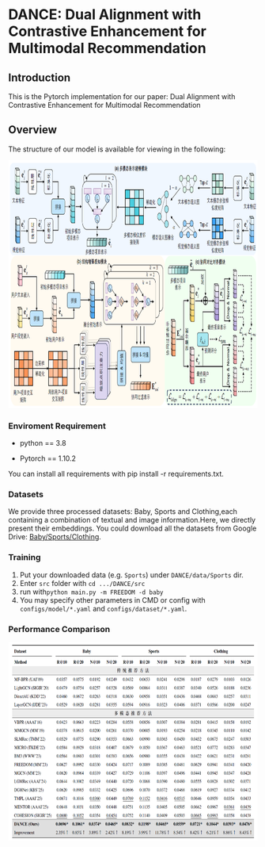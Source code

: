 # DANCE: Dual Alignment with Contrastive Enhancement for Multimodal Recommendation

## Introduction

This is the Pytorch implementation for our paper: Dual Alignment with Contrastive Enhancement for Multimodal Recommendation

## Overview

The structure of our model is available for viewing in the following:
<p align="center">
   <img src="image/Framework.png" width="900px" height="500px"/>
</p>


### Enviroment Requirement

- python == 3.8

- Pytorch == 1.10.2

You can install all requirements with pip install -r requirements.txt.

### Datasets

We provide three processed datasets: Baby, Sports and Clothing,each containing a combination of textual and image information.Here, we directly present their embeddings.
You could download all the datasets from Google Drive: [Baby/Sports/Clothing](https://drive.google.com/drive/folders/1BxObpWApHbGx9jCQGc8z52cV3t9_NE0f). 

### Training

1. Put your downloaded data (e.g. `Sports`) under ``DANCE/data/Sports`` dir.
2. Enter `src` folder with ```cd .../DANCE/src```
3. run with`python main.py -m FREEDOM -d baby`
4. You may specify other parameters in CMD or config with `configs/model/*.yaml` and `configs/dataset/*.yaml`.

### Performance Comparison
<p align="center">
   <img src="image/ExperimentResult.png" width="700px" height="400px"/>
</p>

